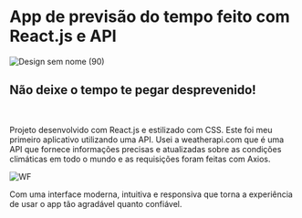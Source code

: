 <h1> App de previsão do tempo feito com React.js e API</h1>

![Design sem nome (90)](https://user-images.githubusercontent.com/101210878/222523584-95d41611-ce00-4131-9123-499219e565f9.png)

<h2> Não deixe o tempo te pegar desprevenido! </h2>
<br>
<p>
   Projeto desenvolvido com React.js e estilizado com CSS. Este foi meu primeiro aplicativo utilizando uma API. 
  Usei a weatherapi.com que é uma API que fornece informações precisas e atualizadas sobre as condições climáticas em todo o mundo e as requisições foram feitas com Axios. 
</p>

![WF](https://user-images.githubusercontent.com/101210878/222526616-ce67d3f0-252d-4fa4-9403-d160f3a567d9.png)

Com uma interface moderna, intuitiva e responsiva que torna a experiência de usar o app tão agradável quanto confiável.
